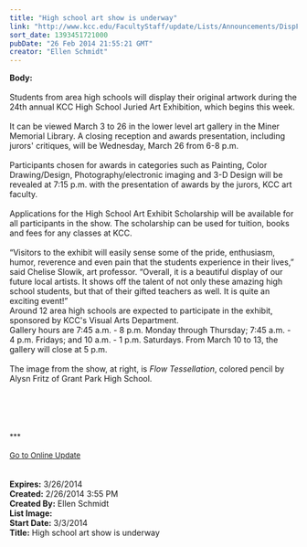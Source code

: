 ```yaml
---
title: "High school art show is underway"
link: "http://www.kcc.edu/FacultyStaff/update/Lists/Announcements/DispForm.aspx?ID=1426"
sort_date: 1393451721000
pubDate: "26 Feb 2014 21:55:21 GMT"
creator: "Ellen Schmidt"
---
```


<div><b>Body:</b> <div class="ExternalClassA5F96D02BDBE45D3854FCF7C26373AD1">
<div> </div>
<div>Students from area high schools will display their original artwork during the 24th annual KCC High School Juried Art Exhibition, which begins this week.</div>
<div> </div>
<div>It can be viewed March 3 to 26 in the lower level art gallery in the Miner Memorial Library. A closing reception and awards presentation, including jurors' critiques, will be Wednesday, March 26 from 6-8 p.m. </div>
<div> </div>
<div>Participants chosen for awards in categories such as Painting, Color Drawing/Design, Photography/electronic imaging and 3-D Design will be revealed at 7:15 p.m. with the presentation of awards by the jurors, KCC art faculty. </div>
<div> </div>
<div>Applications for the High School Art Exhibit Scholarship will be available for all participants in the show. The scholarship can be used for tuition, books and fees for any classes at KCC.</div>
<div> </div>
<div>“Visitors to the exhibit will easily sense some of the pride, enthusiasm, humor, reverence and even pain that the students experience in their lives,” said Chelise Slowik, art professor. “Overall, it is a beautiful display of our future local artists. It shows off the talent of not only these amazing high school students, but that of their gifted teachers as well. It is quite an exciting event!”<br /></div>
<div>Around 12 area high schools are expected to participate in the exhibit, sponsored by KCC's Visual Arts Department.<br /></div>
<div>Gallery hours are 7:45 a.m. - 8 p.m. Monday through Thursday; 7:45 a.m. - 4 p.m. Fridays; and 10 a.m. - 1 p.m. Saturdays. From March 10 to 13, the gallery will close at 5 p.m.</div>
<div> </div>
<div>The image from the show, at right, is <em>Flow Tessellation</em>, colored pencil by Alysn Fritz of Grant Park High School.</div>
<div> </div>
<div> </div>
<div>
<div></div>
<div>
<div></div>
<div>
<div>
<div> </div>
<div><br /> </div>
<div><font size="2">***</font></div>
<div><font size="2"></font> </div>
<div><font size="2"></font></div>
<div><font size="2"></font></div>
<div><font size="2"></font></div>
<div><font size="2"></font></div>
<div><font size="2"></font></div>
<div><font size="2"></font></div>
<div><font size="2"></font></div>
<div><font size="2"></font></div>
<div><font size="2"></font></div>
<div><font size="2"></font></div>
<div><font size="2"></font></div>
<div><font size="2"></font></div>
<div><font size="2"></font></div>
<div><font size="2"></font></div>
<div><font size="2"></font></div>
<div><a href="/FacultyStaff/update/Pages/dailyupdate.aspx"><font size="2">Go to Online Update</font></a></div>
<div></div><br /></div>
<div> </div></div></div></div></div></div>
<div><b>Expires:</b> 3/26/2014</div>
<div><b>Created:</b> 2/26/2014 3:55 PM</div>
<div><b>Created By:</b> Ellen Schmidt</div>
<div><b>List Image:</b> <a href="http://www.kcc.edu/SiteCollectionImages/HS-art-FlowTessellationIMG_0270.jpg"></a></div>
<div><b>Start Date:</b> 3/3/2014</div>
<div><b>Title:</b> High school art show is underway</div>
